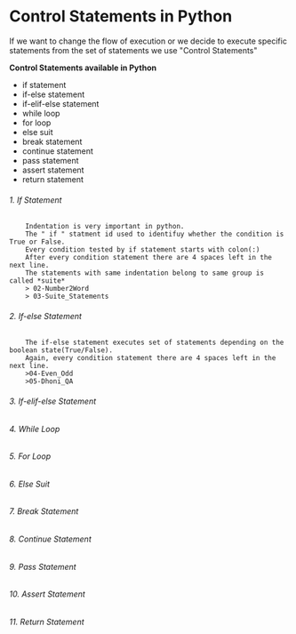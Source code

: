 # Control Statements in Python
If we want to change the flow of execution or we decide to execute specific statements from 
the set of statements we use "Control Statements"

**Control Statements available in Python**
- if statement
- if-else statement
- if-elif-else statement
- while loop
- for loop
- else suit
- break statement
- continue statement
- pass statement
- assert statement
- return statement

###### 1. If Statement
```
	Indentation is very important in python.
	The " if " statment id used to identifuy whether the condition is True or False.
	Every condition tested by if statement starts with colon(:)
	After every condition statement there are 4 spaces left in the next line.
	The statements with same indentation belong to same group is called *suite*	
	> 02-Number2Word
	> 03-Suite_Statements
```

###### 2. If-else Statement
```
	The if-else statement executes set of statements depending on the boolean state(True/False).
	Again, every condition statement there are 4 spaces left in the next line.
	>04-Even_Odd
	>05-Dhoni_QA
```


###### 3. If-elif-else Statement

###### 4. While Loop

###### 5. For Loop

###### 6. Else Suit

###### 7. Break Statement

###### 8. Continue Statement

###### 9. Pass Statement

###### 10. Assert Statement

###### 11. Return Statement






